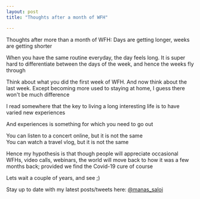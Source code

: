 ```yaml
---
layout: post
title: "Thoughts after a month of WFH"

---
```


Thoughts after more than a month of WFH: Days are getting longer, weeks are getting shorter

When you have the same routine everyday, the day feels long. It is super hard to differentiate between the days of the week, and hence the weeks fly through

Think about what you did the first week of WFH. And now think about the last week. Except becoming more used to staying at home, I guess there won't be much difference

I read somewhere that the key to living a long interesting life is to have varied new experiences

And experiences is something for which you need to go out

You can listen to a concert online, but it is not the same  
You can watch a travel vlog, but it is not the same

Hence my hypothesis is that though people will appreciate occasional WFHs, video calls, webinars, the world will move back to how it was a few months back; provided we find the Covid-19 cure of course

Lets wait a couple of years, and see ;)

Stay up to date with my latest posts/tweets here: [@manas_saloi](http://twitter.com/manas_saloi)
